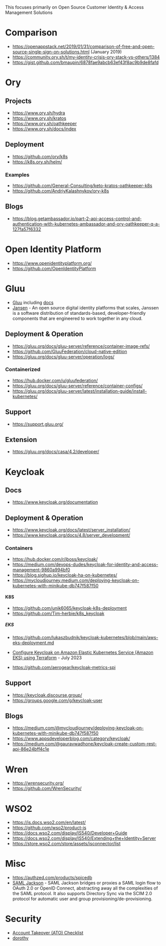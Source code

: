 This focuses primarily on Open Source Customer Identity & Access Management Solutions

# Comparison
- https://openappstack.net/2019/01/31/comparison-of-free-and-open-source-single-sign-on-solutions.html (January 2019)
- https://community.ory.sh/t/my-identity-crisis-ory-stack-vs-others/1384
- https://gist.github.com/bmaupin/6878fae9abcb63ef43f8ac9b9de8fafd

# Ory

## Projects
- https://www.ory.sh/hydra
- https://www.ory.sh/kratos
- https://www.ory.sh/oathkeeper
- https://www.ory.sh/docs/index

## Deployment
- https://github.com/ory/k8s
- https://k8s.ory.sh/helm/
### Examples
- https://github.com/General-Consulting/keto-kratos-oathkeeper-k8s
- https://github.com/AndriyKalashnykov/ory-k8s

## Blogs
- https://blog.getambassador.io/part-2-api-access-control-and-authentication-with-kubernetes-ambassador-and-ory-oathkeeper-q-a-127fa57f6332

# Open Identity Platform 
- https://www.openidentityplatform.org/ 
- https://github.com/OpenIdentityPlatform

# Gluu
- [Gluu](https://gluu.org/) including [docs](https://gluu.org/docs/)
- [Jansen](https://github.com/JanssenProject/jans) - An open source digital identity platforms that scales, Janssen is a software distribution of standards-based, developer-friendly components that are engineered to work together in any cloud.

## Deployment & Operation
- https://gluu.org/docs/gluu-server/reference/container-image-refs/
- https://github.com/GluuFederation/cloud-native-edition
- https://gluu.org/docs/gluu-server/operation/logs/

### Containerized
- https://hub.docker.com/u/gluufederation/
- https://gluu.org/docs/gluu-server/reference/container-configs/
- https://gluu.org/docs/gluu-server/latest/installation-guide/install-kubernetes/

## Support
- https://support.gluu.org/

## Extension
- https://gluu.org/docs/casa/4.2/developer/

# Keycloak
## Docs
- https://www.keycloak.org/documentation

## Deployment & Operation
- https://www.keycloak.org/docs/latest/server_installation/
- https://www.keycloak.org/docs/4.8/server_development/

### Containers
- https://hub.docker.com/r/jboss/keycloak/
- https://medium.com/devops-dudes/keycloak-for-identity-and-access-management-9860a994bf0
- https://blog.sighup.io/keycloak-ha-on-kubernetes/
- https://mycloudjourney.medium.com/deploying-keycloak-on-kubernetes-with-minikube-db747f587f50

#### K8S
- https://github.com/unik6065/keycloak-k8s-deployment
- https://github.com/Tim-herbie/k8s_keycloak
##### EKS
- https://github.com/lukaszbudnik/keycloak-kubernetes/blob/main/aws-eks-deployment.md
- [Configure Keycloak on Amazon Elastic Kubernetes Service (Amazon EKS) using Terraform](https://aws.amazon.com/blogs/opensource/configure-keycloak-on-amazon-elastic-kubernetes-service-amazon-eks-using-terraform/) - July 2023

- https://github.com/aerogear/keycloak-metrics-spi

## Support
- https://keycloak.discourse.group/
- https://groups.google.com/g/keycloak-user

## Blogs
- https://medium.com/@mycloudjourney/deploying-keycloak-on-kubernetes-with-minikube-db747f587f50
- https://www.appsdeveloperblog.com/category/keycloak/
- https://medium.com/@gauravwadhone/keycloak-create-custom-rest-api-86e24bff4c1e

# Wren
- https://wrensecurity.org/
- https://github.com/WrenSecurity/

# WSO2
- https://is.docs.wso2.com/en/latest/
- https://github.com/wso2/product-is
- https://docs.wso2.com/display/IS540/Developer+Guide
- https://docs.wso2.com/display/IS540/Extending+the+Identity+Server
- https://store.wso2.com/store/assets/isconnector/list

# Misc
- https://authzed.com/products/spicedb
- [SAML Jackson](https://github.com/boxyhq/jackson) - SAML Jackson bridges or proxies a SAML login flow to OAuth 2.0 or OpenID Connect, abstracting away all the complexities of the SAML protocol. It also supports Directory Sync via the SCIM 2.0 protocol for automatic user and group provisioning/de-provisioning.




# Security
- [Account Takeover (ATO) Checklist](https://github.com/magoo/ato-checklist/blob/master/README.md)
- [dorothy](https://github.com/elastic/dorothy)
